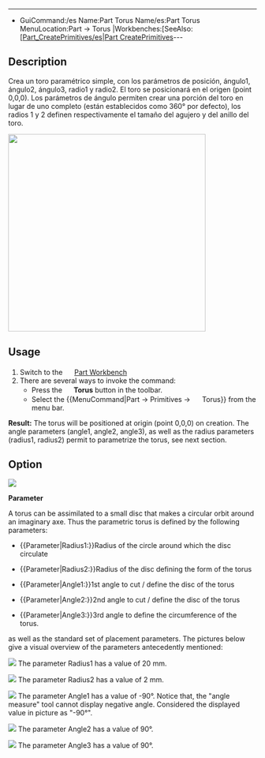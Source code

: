 ---
- GuiCommand:/es   Name:Part Torus   Name/es:Part Torus   MenuLocation:Part → Torus   |Workbenches:[SeeAlso:[[Part_CreatePrimitives/es|Part CreatePrimitives](Part_Workbench/es___Part]],_Complete.md)---


</div>

## Description


<div class="mw-translate-fuzzy">

Crea un toro paramétrico simple, con los parámetros de posición, ángulo1, ángulo2, ángulo3, radio1 y radio2. El toro se posicionará en el origen (point 0,0,0). Los parámetros de ángulo permiten crear una porción del toro en lugar de uno completo (están establecidos como 360° por defecto), los radios 1 y 2 definen respectivamente el tamaño del agujero y del anillo del toro.


</div>

<img alt="" src=images/SimpleTorus.jpg  style="width:400px;">

## Usage

1.  Switch to the <img alt="" src=images/Workbench_Part.svg  style="width:16px;"> [Part Workbench](Part_Workbench.md)
2.  There are several ways to invoke the command:
    -   Press the **<img src="images/Part_Torus.svg" width=16px> Torus** button in the toolbar.
    -   Select the {{MenuCommand|Part → Primitives → <img src="images/Part_Torus.svg" width=16px> Torus}} from the menu bar.

**Result:** The torus will be positioned at origin (point 0,0,0) on creation.
The angle parameters (angle1, angle2, angle3), as well as the radius parameters (radius1, radius2) permit to parametrize the torus, see next section.

## Option

![](images/TorusExampleOverviewParameters.jpg )

**Parameter**

A torus can be assimilated to a small disc that makes a circular orbit around an imaginary axe. Thus the parametric torus is defined by the following parameters:

-    {{Parameter|Radius1:}}Radius of the circle around which the disc circulate

-    {{Parameter|Radius2:}}Radius of the disc defining the form of the torus

-    {{Parameter|Angle1:}}1st angle to cut / define the disc of the torus

-    {{Parameter|Angle2:}}2nd angle to cut / define the disc of the torus

-    {{Parameter|Angle3:}}3rd angle to define the circumference of the torus.

as well as the standard set of placement parameters. The pictures below give a visual overview of the parameters antecedently mentioned:

![](images/TorusExampleRadius1.jpg ) The parameter Radius1 has a value of 20 mm.

![](images/TorusExampleRadius2.jpg ) The parameter Radius2 has a value of 2 mm.

![](images/TorusExampleAngle1.jpg ) The parameter Angle1 has a value of -90°. Notice that, the \"angle measure\" tool cannot display negative angle. Considered the displayed value in picture as \"-90°\".

![](images/TorusExampleAngle2.jpg ) The parameter Angle2 has a value of 90°.

![](images/TorusExampleAngle3.jpg ) The parameter Angle3 has a value of 90°. 





 
